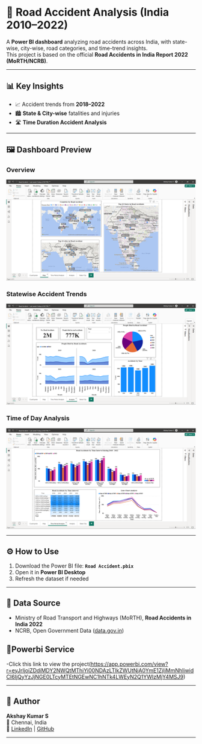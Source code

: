 # 🚦 Road Accident Analysis (India 2010–2022)

A **Power BI dashboard** analyzing road accidents across India, with state-wise, city-wise, road categories, and time-trend insights.  
This project is based on the official **Road Accidents in India Report 2022 (MoRTH/NCRB)**.

---

## 📊 Key Insights

- 📈 Accident trends from **2018–2022**  
- 🏙️ **State & City-wise** fatalities and injuries  
- 🛣️ **Time Duration Accident Analysis**
---


## 🖼️ Dashboard Preview

### Overview
![Dashboard Preview](images/dashboard_overview.png)

### Statewise Accident Trends
![Statewise Trends](images/Month_Year_Analysis.png)

### Time of Day Analysis
![Time Analysis](images/time_analysis.png)

---

## ⚙️ How to Use

1. Download the Power BI file: **`Road Accident.pbix`**  
2. Open it in **Power BI Desktop**  
3. Refresh the dataset if needed  

---

## 📌 Data Source

- Ministry of Road Transport and Highways (MoRTH), **Road Accidents in India 2022**  
- NCRB, Open Government Data ([data.gov.in](https://morth.nic.in/sites/default/files/RA_2022_30_Oct.pdf))  

## 📌Powerbi Service
-Click this link to view the project(https://app.powerbi.com/view?r=eyJrIjoiZDdiMDY2NWQtMThiYi00NDAzLTlkZWUtNjA0YmE1ZjliMmNhIiwidCI6IjQyYzJjNGE0LTcyMTEtNGEwNC1hNTk4LWEyN2Q1YWIzMjY4MSJ9)

---

## 👤 Author

**Akshay Kumar S**  
📍 Chennai, India  
🔗 [LinkedIn](https://www.linkedin.com/) | [GitHub](https://github.com/your-username)

---







